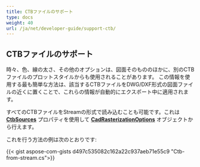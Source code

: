```yaml
---
title: CTBファイルのサポート
type: docs
weight: 40
url: /ja/net/developer-guide/support-ctb/
---
```


## **CTBファイルのサポート**

時々、色、線の太さ、その他のオプションは、図面そのもののほかに、別のCTBファイルのプロットスタイルからも使用されることがあります。
この情報を使用する最も簡単な方法は、該当するCTBファイルをDWG/DXF形式の図面ファイルの近くに置くことで、これらの情報が自動的にエクスポート中に適用されます。

すべてのCTBファイルをStreamの形式で読み込むことも可能です。これは 
[**CtbSources**](https://reference.aspose.com/cad/net/aspose.cad.imageoptions/cadrasterizationoptions/ctbsources/) プロパティを使用して 
[**CadRasterizationOptions**](https://reference.aspose.com/cad/net/aspose.cad.imageoptions/cadrasterizationoptions/) オブジェクトから行えます。

これを行う方法の例は次のとおりです:
 
{{< gist aspose-com-gists d497c535082c162a22c937aeb71e55c9 "Ctb-from-stream.cs">}}
